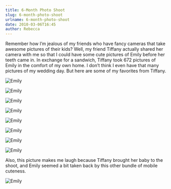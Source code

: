 ```yaml
---
title: 6-Month Photo Shoot
slug: 6-month-photo-shoot
urlname: 6-month-photo-shoot
date: 2010-03-06T16:45
author: Rebecca
---
```

Remember how I&#x02bc;m jealous of my friends who have fancy cameras that take
awesome pictures of their kids? Well, my friend Tiffany actually shared her
camera with me so that I could have some cute pictures of Emily before her teeth
came in. In exchange for a sandwich, Tiffany took 672 pictures of Emily in the
comfort of my own home. I don&#x02bc;t think I even have that many pictures of
my wedding day. But here are some of my favorites from Tiffany.

![Emily][a]

![Emily][b]

![Emily][c]

![Emily][d]

![Emily][e]

![Emily][f]

![Emily][g]

![Emily][h]

[a]: {static}/images/2010-02-26-emily-02.jpg
[b]: {static}/images/2010-02-26-emily-03.jpg
[c]: {static}/images/2010-02-26-emily-04.jpg
[d]: {static}/images/2010-02-26-emily-05.jpg
[e]: {static}/images/2010-02-26-emily-06.jpg
[f]: {static}/images/2010-02-26-emily-07.jpg
[g]: {static}/images/2010-02-26-emily-08.jpg
[h]: {static}/images/2010-02-26-emily-09.jpg

Also, this picture makes me laugh because Tiffany brought her baby to the shoot,
and Emily seemed a bit taken back by this other bundle of mobile cuteness.

![Emily][i]

[i]: {static}/images/2010-02-26-emily-10.jpg
